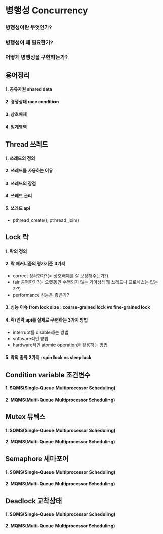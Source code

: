 # 병행성 Concurrency
### 병행성이란 무엇인가?
### 병행성이 왜 필요한가?
### 어떻게 병행성을 구현하는가? 

## 용어정리
  #### 1. 공유자원 shared data
  #### 2. 경쟁상태 race condition
  #### 3. 상호배제 
  #### 4. 임계영역 



## Thread 쓰레드
  #### 1. 쓰레드의 정의
  #### 2. 쓰레드를 사용하는 이유
  #### 3. 쓰레드의 장점
  #### 4. 쓰레드 관리
  #### 5. 쓰레드 api
  - pthread_create(), pthread_join()

## Lock 락
  #### 1. 락의 정의
  #### 2. 락 매커니즘의 평가기준 3가지
  - correct 정확한가?(= 상호배제를 잘 보장해주는가?)
  - fair 공평한가?(= 오랫동안 수행되지 않는 기아상태의 쓰레드나 프로세스는 없는가?)
  - performance 성능은 좋은가?
  #### 3. 성능 이슈 from lock size : coarse-grained lock vs fine-grained lock
  #### 4. 락/언락 api를 실제로 구현하는 3가지 방법
  - interrupt를 disable하는 방법
  - software적인 방법
  - hardware적인 atomic operation을 활용하는 방법
  #### 5. 락의 종류 2가지 : spin lock vs sleep lock
  

## Condition variable 조건변수
  #### 1. SQMS(Single-Queue Multiprocessor Scheduling)
  #### 2. MQMS(Multi-Queue Multiprocessor Scheduling)
  
  
## Mutex 뮤텍스
  #### 1. SQMS(Single-Queue Multiprocessor Scheduling)
  #### 2. MQMS(Multi-Queue Multiprocessor Scheduling)
  

## Semaphore 세마포어
  #### 1. SQMS(Single-Queue Multiprocessor Scheduling)
  #### 2. MQMS(Multi-Queue Multiprocessor Scheduling)
  
## Deadlock 교착상태
  #### 1. SQMS(Single-Queue Multiprocessor Scheduling)
  #### 2. MQMS(Multi-Queue Multiprocessor Scheduling)
  
